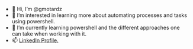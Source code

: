 - 👋 Hi, I’m @gmotardz
- 👀 I’m interested in learning more about automating processes and tasks using powershell.
- 🌱 I’m currently learning powershell and the different approaches one can take when working with it.
- 📫 <a href="http://the.url.here">LinkedIn Profile.</a>

<!---
gmotardz/gmotardz is a ✨ special ✨ repository because its `README.md` (this file) appears on your GitHub profile.
You can click the Preview link to take a look at your changes.
--->
